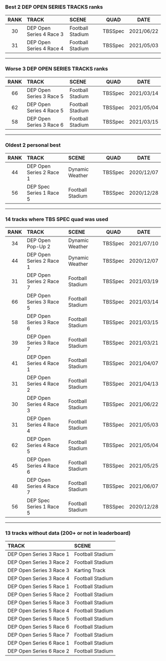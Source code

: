 ### Best 2 DEP OPEN SERIES TRACKS ranks
|RANK|TRACK|SCENE|QUAD|DATE|
|:---:|:---|:---|:---:|:---:|
|30|DEP Open Series 4 Race 3|Football Stadium|TBSSpec|2021/06/22|
|31|DEP Open Series 4 Race 4|Football Stadium|TBSSpec|2021/05/03|
---
### Worse 3 DEP OPEN SERIES TRACKS ranks
|RANK|TRACK|SCENE|QUAD|DATE|
|:---:|:---|:---|:---:|:---:|
|66|DEP Open Series 3 Race 5|Football Stadium|TBSSpec|2021/03/14|
|62|DEP Open Series 4 Race 5|Football Stadium|TBSSpec|2021/05/04|
|58|DEP Open Series 3 Race 6|Football Stadium|TBSSpec|2021/03/15|
---
### Oldest 2 personal best
|RANK|TRACK|SCENE|QUAD|DATE|
|:---:|:---|:---|:---:|:---:|
|44|DEP Open Series 2 Race 1|Dynamic Weather|TBSSpec|2020/12/07|
|56|DEP Spec Series 1 Race 5|Football Stadium|TBSSpec|2020/12/28|
---
### 14 tracks where TBS SPEC quad was used
|RANK|TRACK|SCENE|QUAD|DATE|
|:---:|:---|:---|:---:|:---:|
|34|DEP Open Pop-Up 2|Dynamic Weather|TBSSpec|2021/07/10|
|44|DEP Open Series 2 Race 1|Dynamic Weather|TBSSpec|2020/12/07|
|31|DEP Open Series 2 Race 7|Football Stadium|TBSSpec|2021/03/19|
|66|DEP Open Series 3 Race 5|Football Stadium|TBSSpec|2021/03/14|
|58|DEP Open Series 3 Race 6|Football Stadium|TBSSpec|2021/03/15|
|39|DEP Open Series 3 Race 7|Football Stadium|TBSSpec|2021/03/21|
|41|DEP Open Series 4 Race 1|Football Stadium|TBSSpec|2021/04/07|
|31|DEP Open Series 4 Race 2|Football Stadium|TBSSpec|2021/04/13|
|30|DEP Open Series 4 Race 3|Football Stadium|TBSSpec|2021/06/22|
|31|DEP Open Series 4 Race 4|Football Stadium|TBSSpec|2021/05/03|
|62|DEP Open Series 4 Race 5|Football Stadium|TBSSpec|2021/05/04|
|45|DEP Open Series 4 Race 6|Football Stadium|TBSSpec|2021/05/25|
|48|DEP Open Series 4 Race 7|Football Stadium|TBSSpec|2021/06/07|
|56|DEP Spec Series 1 Race 5|Football Stadium|TBSSpec|2020/12/28|
---
### 13 tracks without data (200+ or not in leaderboard)
|TRACK|SCENE|
|:---|:---|
|DEP Open Series 3 Race 1|Football Stadium|
|DEP Open Series 3 Race 2|Football Stadium|
|DEP Open Series 3 Race 3|Karting Track|
|DEP Open Series 3 Race 4|Football Stadium|
|DEP Open Series 5 Race 1|Football Stadium|
|DEP Open Series 5 Race 2|Football Stadium|
|DEP Open Series 5 Race 3|Football Stadium|
|DEP Open Series 5 Race 4|Football Stadium|
|DEP Open Series 5 Race 5|Football Stadium|
|DEP Open Series 5 Race 6|Football Stadium|
|DEP Open Series 5 Race 7|Football Stadium|
|DEP Open Series 6 Race 1|Football Stadium|
|DEP Open Series 6 Race 2|Football Stadium|
